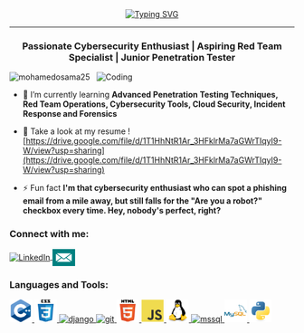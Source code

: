 <div align="center">
<a href="https://git.io/typing-svg"><img src="https://readme-typing-svg.demolab.com?font=VGA+437+font&weight=600&size=30&duration=3000&pause=300&color=1EFF3BDC&center=true&vCenter=true&random=false&width=435&lines=kali%40whoami;Mohamed+Osama" alt="Typing SVG" /></a>
</div>
<hr>
<h3 align="center">Passionate Cybersecurity Enthusiast | Aspiring Red Team Specialist | Junior Penetration Tester</h3>
<img align="right" alt="Coding" width="350" src="https://c.tenor.com/GfSX-u7VGM4AAAAC/coding.gif">

<p align="left"> <img src="https://komarev.com/ghpvc/?username=mohamedosama25&label=Profile%20views&color=0e75b6&style=flat" alt="mohamedosama25" /> </p>

- 🌱 I’m currently learning **Advanced Penetration Testing Techniques, Red Team Operations, Cybersecurity Tools, Cloud Security, Incident Response and Forensics**

- 📄 Take a look at my resume ! [https://drive.google.com/file/d/1T1HhNtR1Ar_3HFklrMa7aGWrTIqyI9-W/view?usp=sharing](https://drive.google.com/file/d/1T1HhNtR1Ar_3HFklrMa7aGWrTIqyI9-W/view?usp=sharing)

- ⚡ Fun fact **I'm that cybersecurity enthusiast who can spot a phishing email from a mile away, but still falls for the "Are you a robot?" checkbox every time. Hey, nobody's perfect, right?**

<h3 align="left">Connect with me:</h3>
<p align="left">
  <a href="https://linkedin.com/in/https://www.linkedin.com/public-profile/settings?lipi=urn%3ali%3apage%3ad_flagship3_profile_self_edit_contact-info%3bqoylrfpat6gnoxuepabqqw%3d%3d" target="blank">
    <img align="center" src="https://raw.githubusercontent.com/rahuldkjain/github-profile-readme-generator/master/src/images/icons/Social/linked-in-alt.svg" alt="LinkedIn" height="30" width="40" />
  </a>
  <a href="mailto:mohamedosamaa018@gmail.com" target="blank">
    <img align="center" src="https://raw.githubusercontent.com/edent/SuperTinyIcons/master/images/svg/email.svg" alt="Email" height="30" width="40" />
  </a>
</p>

<h3 align="left">Languages and Tools:</h3>
<p align="left"> 
  <a href="https://www.w3schools.com/cpp/" target="_blank" rel="noreferrer"> 
    <img src="https://raw.githubusercontent.com/devicons/devicon/master/icons/cplusplus/cplusplus-original.svg" alt="cplusplus" width="40" height="40"/> 
  </a> 
  <a href="https://www.w3schools.com/css/" target="_blank" rel="noreferrer"> 
    <img src="https://raw.githubusercontent.com/devicons/devicon/master/icons/css3/css3-original-wordmark.svg" alt="css3" width="40" height="40"/> 
  </a> 
  <a href="https://www.djangoproject.com/" target="_blank" rel="noreferrer"> 
    <img src="https://cdn.worldvectorlogo.com/logos/django.svg" alt="django" width="40" height="40"/> 
  </a> 
  <a href="https://git-scm.com/" target="_blank" rel="noreferrer"> 
    <img src="https://www.vectorlogo.zone/logos/git-scm/git-scm-icon.svg" alt="git" width="40" height="40"/> 
  </a> 
  <a href="https://www.w3.org/html/" target="_blank" rel="noreferrer"> 
    <img src="https://raw.githubusercontent.com/devicons/devicon/master/icons/html5/html5-original-wordmark.svg" alt="html5" width="40" height="40"/> 
  </a> 
  <a href="https://developer.mozilla.org/en-US/docs/Web/JavaScript" target="_blank" rel="noreferrer"> 
    <img src="https://raw.githubusercontent.com/devicons/devicon/master/icons/javascript/javascript-original.svg" alt="javascript" width="40" height="40"/> 
  </a> 
  <a href="https://www.linux.org/" target="_blank" rel="noreferrer"> 
    <img src="https://raw.githubusercontent.com/devicons/devicon/master/icons/linux/linux-original.svg" alt="linux" width="40" height="40"/> 
  </a> 
  <a href="https://www.microsoft.com/en-us/sql-server" target="_blank" rel="noreferrer"> 
    <img src="https://www.svgrepo.com/show/303229/microsoft-sql-server-logo.svg" alt="mssql" width="40" height="40"/> 
  </a> 
  <a href="https://www.mysql.com/" target="_blank" rel="noreferrer"> 
    <img src="https://raw.githubusercontent.com/devicons/devicon/master/icons/mysql/mysql-original-wordmark.svg" alt="mysql" width="40" height="40"/> 
  </a> 
  <a href="https://www.python.org" target="_blank" rel="noreferrer"> 
    <img src="https://raw.githubusercontent.com/devicons/devicon/master/icons/python/python-original.svg" alt="python" width="40" height="40"/> 
  </a> 
</p>
